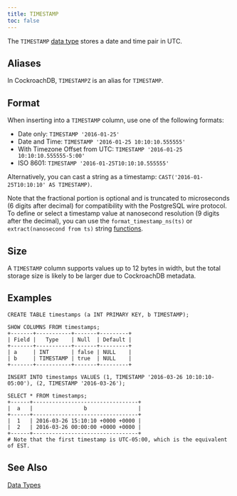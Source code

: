 ```yaml
---
title: TIMESTAMP
toc: false
---
```


The `TIMESTAMP` [data type](data-types.html) stores a date and time pair in UTC. 

<div id="toc"></div>

## Aliases

In CockroachDB, `TIMESTAMPZ` is an alias for `TIMESTAMP`.

## Format

When inserting into a `TIMESTAMP` column, use one of the following formats:

- Date only: `TIMESTAMP '2016-01-25'`
- Date and Time: `TIMESTAMP '2016-01-25 10:10:10.555555'`
- With Timezone Offset from UTC: `TIMESTAMP '2016-01-25 10:10:10.555555-5:00'`
- ISO 8601: `TIMESTAMP '2016-01-25T10:10:10.555555'`

Alternatively, you can cast a string as a timestamp: `CAST('2016-01-25T10:10:10' AS TIMESTAMP)`.

Note that the fractional portion is optional and is truncated to microseconds (6 digits after decimal) for compatibility with the PostgreSQL wire protocol. To define or select a timestamp value at nanosecond resolution (9 digits after the decimal), you can use the `format_timestamp_ns(ts)` or `extract(nanosecond from ts)` string [functions](functions-and-operators.html).   

## Size

A `TIMESTAMP` column supports values up to 12 bytes in width, but the total storage size is likely to be larger due to CockroachDB metadata. 

## Examples

~~~
CREATE TABLE timestamps (a INT PRIMARY KEY, b TIMESTAMP);

SHOW COLUMNS FROM timestamps;
+-------+-----------+-------+---------+
| Field |   Type    | Null  | Default |
+-------+-----------+-------+---------+
| a     | INT       | false | NULL    |
| b     | TIMESTAMP | true  | NULL    |
+-------+-----------+-------+---------+

INSERT INTO timestamps VALUES (1, TIMESTAMP '2016-03-26 10:10:10-05:00'), (2, TIMESTAMP '2016-03-26');

SELECT * FROM timestamps;
+------+---------------------------------+
|  a   |                b                |
+------+---------------------------------+
|  1   | 2016-03-26 15:10:10 +0000 +0000 |
|  2   | 2016-03-26 00:00:00 +0000 +0000 |
+------+---------------------------------+
# Note that the first timestamp is UTC-05:00, which is the equivalent of EST.
~~~

## See Also

[Data Types](data-types.html)